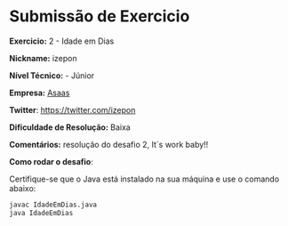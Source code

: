 # Submissão de Exercicio

**Exercicio:** 2 - Idade em Dias

**Nickname:** izepon

**Nível Técnico:** - Júnior

**Empresa:**  [Asaas](asaas.com)

**Twitter**: https://twitter.com/izepon

**Dificuldade de Resolução:** Baixa

**Comentários:** resolução do desafio 2, It`s work baby!!

**Como rodar o desafio**: 

Certifique-se que o Java está instalado na sua máquina e use o comando abaixo: 
```bash
javac IdadeEmDias.java
java IdadeEmDias
```